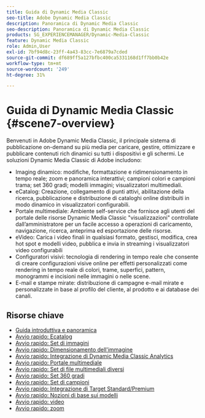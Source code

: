 ```yaml
---
title: Guida di Dynamic Media Classic
seo-title: Adobe Dynamic Media Classic
description: Panoramica di Dynamic Media Classic
seo-description: Panoramica di Dynamic Media Classic
products: SG_EXPERIENCEMANAGER/Dynamic-Media-Classic
feature: Dynamic Media Classic
role: Admin,User
exl-id: 7bf94d8c-23ff-4a43-83cc-7e6879a7cded
source-git-commit: df689ff5a127bfbc400ca5331168d1ff7bb0b42e
workflow-type: tm+mt
source-wordcount: '249'
ht-degree: 31%

---
```


# Guida di Dynamic Media Classic {#scene7-overview}

Benvenuti in Adobe Dynamic Media Classic, il principale sistema di pubblicazione on-demand su più media per caricare, gestire, ottimizzare e pubblicare contenuti rich dinamici su tutti i dispositivi e gli schermi. Le soluzioni Dynamic Media Classic di Adobe includono:

* Imaging dinamico: modifiche, formattazione e ridimensionamento in tempo reale; zoom e panoramica interattivi; campioni colori e campioni trama; set 360 gradi; modelli immagini; visualizzatori multimediali.
* eCatalog: Creazione, collegamento di punti attivi, abilitazione della ricerca, pubblicazione e distribuzione di cataloghi online distribuiti in modo dinamico in visualizzatori configurabili.
* Portale multimediale: Ambiente self-service che fornisce agli utenti del portale delle risorse Dynamic Media Classic &quot;visualizzazioni&quot; controllate dall’amministratore per un facile accesso a operazioni di caricamento, navigazione, ricerca, anteprima ed esportazione delle risorse.
* eVideo: Carica i video finali in qualsiasi formato, gestisci, modifica, crea hot spot e modelli video, pubblica e invia in streaming i visualizzatori video configurabili
* Configuratori visivi: tecnologia di rendering in tempo reale che consente di creare configurazioni visive online per effetti personalizzati come rendering in tempo reale di colori, trame, superfici, pattern, monogrammi e incisioni nelle immagini o nelle scene.
* E-mail e stampe mirate: distribuzione di campagne e-mail mirate e personalizzate in base al profilo del cliente, al prodotto e ai database dei canali.

## Risorse chiave

* [Guida introduttiva e panoramica](/help/dmc-platform-overview.md)
* [Avvio rapido: Ecatalog](/help/quick-start-ecatalog.md)
* [Avvio rapido: Set di immagini](/help/quick-start-image-sets.md)
* [Avvio rapido: Dimensionamento dell&#39;immagine](/help/quick-start-image-sizing.md)
* [Avvio rapido: Integrazione di Dynamic Media Classic Analytics](/help/quick-start-integrating-dmc-analytics.md)
* [Avvio rapido: Portale multimediale](/help/quick-start-media-portal-administration.md)
* [Avvio rapido: Set di file multimediali diversi](/help/quick-start-mixed-media-sets.md)
* [Avvio rapido: Set 360 gradi](/help/quick-start-spin-sets.md)
* [Avvio rapido: Set di campioni](/help/quick-start-swatch-sets.md)
* [Avvio rapido: Integrazione di Target Standard/Premium](/help/quick-start-target-integration.md)
* [Avvio rapido: Nozioni di base sui modelli](/help/quick-start-template-basics.md)
* [Avvio rapido: video](/help/quick-start-video.md)
* [Avvio rapido: zoom](/help/quick-start-zoom.md)
